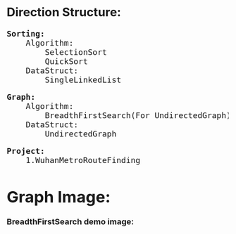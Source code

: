 <div style="font-size: 18px;">
<h2>Direction Structure:</h2>

<pre>
<b>Sorting:</b>
    Algorithm:
        SelectionSort
        QuickSort
    DataStruct:
        SingleLinkedList
</pre>

<pre>
<b>Graph:</b>
    Algorithm:
        BreadthFirstSearch(For UndirectedGraph)
    DataStruct:
        UndirectedGraph
</pre>

<pre>
<b>Project:</b>
    1.WuhanMetroRouteFinding
</pre>


# Graph Image:
<b>BreadthFirstSearch demo image:</b><br><br>
<img src="https://vacant-github.oss-cn-beijing.aliyuncs.com/Python3-DataStruct-Algorithm/Graph/UndirectedGraph.png" alt="">
</div>